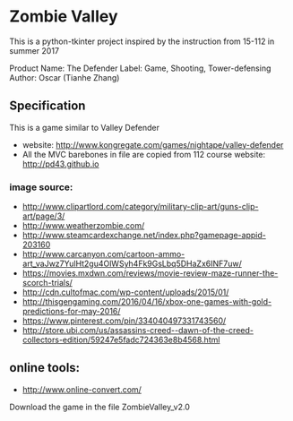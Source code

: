 # Zombie Valley
This is a python-tkinter project inspired by the instruction from 15-112 in summer 2017

Product Name: The Defender 
Label: Game, Shooting, Tower-defensing
Author: Oscar (Tianhe Zhang)

## Specification
This is a game similar to Valley Defender
* website: http://www.kongregate.com/games/nightape/valley-defender
* All the MVC barebones in file are copied from 112 course website: http://pd43.github.io

### image source:
*  http://www.clipartlord.com/category/military-clip-art/guns-clip-art/page/3/
*  http://www.weatherzombie.com/
*  http://www.steamcardexchange.net/index.php?gamepage-appid-203160
*  http://www.carcanyon.com/cartoon-ammo-art_vaJwz7YulHt2gu4OlWSyh4Fk9GsLbq5DHaZx6INF7uw/
*  https://movies.mxdwn.com/reviews/movie-review-maze-runner-the-scorch-trials/
*  http://cdn.cultofmac.com/wp-content/uploads/2015/01/
*  http://thisgengaming.com/2016/04/16/xbox-one-games-with-gold-predictions-for-may-2016/
*  https://www.pinterest.com/pin/334040497331743560/
* http://store.ubi.com/us/assassins-creed--dawn-of-the-creed-collectors-edition/59247e5fadc724363e8b4568.html



## online tools:
* http://www.online-convert.com/


Download the game in the file ZombieValley_v2.0
